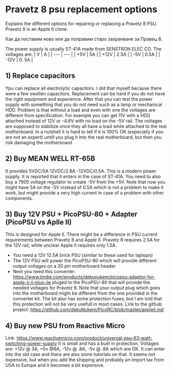 # Pravetz 8 psu replacement options
Explains the different options for repairing or replacing a Pravetz 8 PSU. Pravetz 8 is an Apple II clone.

Как да поставим ново или да поправим старо захранване за Правец 8.

The power supply is usually ST-41A made from SENSTRON ELEC CO.
The voltages are:
| V | A |
| --- | --- |
| +5V | 5A |
| +12V | 2.5A |
| -5V | 0.5A |
| -12V | 0. 5A |

## 1) Replace capacitors
Ypu can replace all electrolytic capacitors. I did that myself because there were a few swollen capacitors. Replacement can be hard if you do not have the right equipment and experience. After that you can test the power supply with something that you do not need such as a lamp or mechanical HDD. Problem is that without a load and even with one the voltages are different from specification. For example you can get 11V with a HDD attached instead of 12V or -4.6V with no load on the -5V rail. The voltages are supposed to stabilize once they all have a load while attached to the real motherboard. In a nutshell it is hard to tell if it is 100% OK (especially if you are not an expert) untill you plug it into the real motherboard, but then you risk damaging the motherboard.

## 2) Buy MEAN WELL RT-65B 
It provides 5VDC/5A 12VDC/2.8A -12VDC/0.5A. This is a modern power supply. It is reported that it enters in the case of ST-41A. You need to also buy a 7905 voltage regulator to create -5V from the +5V. Note that now you might have 5A on the -5V instead of 0.5A which is not a problem to make it work, but might provide a very high current in case of a problem with other components.

## 3) Buy 12V PSU + PicoPSU-80 + Adapter (PicoPSU vs Aplle II)
This is designed for Apple II. There might be a difference in PSU current requirements between Pravetz 8 and Apple II. Pravetz 8 requires 2.5A for the 12V rail, while unclear Apple II requires only 1.5A.
* You need a 12V 12.5A brick PSU (similar to these used for laptops)
* The 12V PSU will power the PicoPSU-80 which will provide different output voltages on a 20 pin motherboard header
* Next you need this converter: https://www.tindie.com/products/dekunukem/picopsu-adaptor-for-apple-ii-ii-plus-iie pluged to the PicoPSU-80 that will provide the needed voltages for Pravetz 8. Note that your output plug which goes into the motherboard might be different from the one provided in the converter kit. The kit also has some protection fuses, but I am told that this protection will not be very usefull in most cases. Link to the github project: https://github.com/dekuNukem/PicoRC/blob/master/appleii.md

## 4) Buy new PSU from Reactive Micro
Link: https://www.reactivemicro.com/product/universal-psu-63-watt-switching-power-supply
It is small and has a built in protection. Voltages are: +12v @ 3A, +5v @6A, -12v @ .8A, -5v @ .8A which are OK. It can enter into the old case and there are also some tutorials on that. It seems not expensive, but when you add the shipping and probably an import tax from USA to Europe and it becomes a bit expensive.

